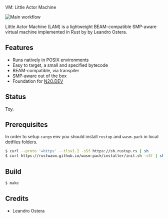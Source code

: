VM: Little Actor Machine

![Main workflow](https://github.com/synrc/vm/workflows/Main%20workflow/badge.svg)

Little Actor Machine (LAM) is a lightweight BEAM-compatible SMP-aware
virtual machine implemented in Rust by by Leandro Ostera.

Features
--------

* Runs natively in POSIX environments
* Easy to target, a small and specified bytecode
* BEAM-compatible, via transpiler
* SMP-aware out of the box
* Foundation for <a href="https://n2o.dev">N2O.DEV</a>

Status
------

Toy.

Prerequisites
-------------

In order to setup `cargo` env you should install `rustup`
and `wasm-pack` in local dotfiles folders.

```sh
$ curl --proto '=https' --tlsv1.2 -sSf https://sh.rustup.rs | sh
$ curl https://rustwasm.github.io/wasm-pack/installer/init.sh -sSf | sh
```

Build
-----

```sh
$ make
```

Credits
-------

* Leandro Ostera
